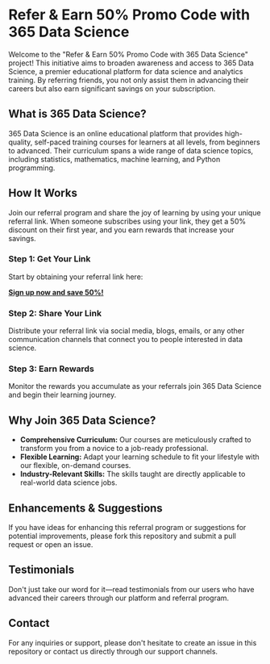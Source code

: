 # Refer & Earn 50% Promo Code with 365 Data Science

Welcome to the "Refer & Earn 50% Promo Code with 365 Data Science" project! This initiative aims to broaden awareness and access to 365 Data Science, a premier educational platform for data science and analytics training. By referring friends, you not only assist them in advancing their careers but also earn significant savings on your subscription.

## What is 365 Data Science?

365 Data Science is an online educational platform that provides high-quality, self-paced training courses for learners at all levels, from beginners to advanced. Their curriculum spans a wide range of data science topics, including statistics, mathematics, machine learning, and Python programming.

## How It Works

Join our referral program and share the joy of learning by using your unique referral link. When someone subscribes using your link, they get a 50% discount on their first year, and you earn rewards that increase your savings.

### Step 1: Get Your Link

Start by obtaining your referral link here:

[**Sign up now and save 50%!**](https://365datascience.com/r/84bbe72a83eecd78711b03aeddae25)

### Step 2: Share Your Link

Distribute your referral link via social media, blogs, emails, or any other communication channels that connect you to people interested in data science.

### Step 3: Earn Rewards

Monitor the rewards you accumulate as your referrals join 365 Data Science and begin their learning journey.

## Why Join 365 Data Science?

- **Comprehensive Curriculum:** Our courses are meticulously crafted to transform you from a novice to a job-ready professional.
- **Flexible Learning:** Adapt your learning schedule to fit your lifestyle with our flexible, on-demand courses.
- **Industry-Relevant Skills:** The skills taught are directly applicable to real-world data science jobs.

## Enhancements & Suggestions

If you have ideas for enhancing this referral program or suggestions for potential improvements, please fork this repository and submit a pull request or open an issue.

## Testimonials

Don't just take our word for it—read testimonials from our users who have advanced their careers through our platform and referral program.

## Contact

For any inquiries or support, please don't hesitate to create an issue in this repository or contact us directly through our support channels.
